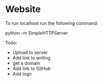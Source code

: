 # Website

To run localhost run the following command:

python -m SimpleHTTPServer

Todo:
* Upload to server
* Add link to writing
* get a domain
* Add link to GitHub
* Add logo